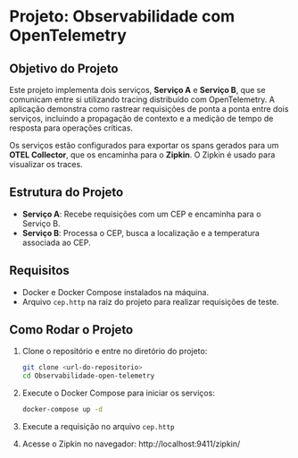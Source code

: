 # Projeto: Observabilidade com OpenTelemetry

## Objetivo do Projeto

Este projeto implementa dois serviços, **Serviço A** e **Serviço B**, que se comunicam entre si utilizando tracing distribuído com OpenTelemetry. A aplicação demonstra como rastrear requisições de ponta a ponta entre dois serviços, incluindo a propagação de contexto e a medição de tempo de resposta para operações críticas.

Os serviços estão configurados para exportar os spans gerados para um **OTEL Collector**, que os encaminha para o **Zipkin**. O Zipkin é usado para visualizar os traces.

## Estrutura do Projeto

- **Serviço A**: Recebe requisições com um CEP e encaminha para o Serviço B.
- **Serviço B**: Processa o CEP, busca a localização e a temperatura associada ao CEP.

## Requisitos

- Docker e Docker Compose instalados na máquina.
- Arquivo `cep.http` na raiz do projeto para realizar requisições de teste.

## Como Rodar o Projeto

1. Clone o repositório e entre no diretório do projeto:
   ```bash
   git clone <url-do-repositorio>
   cd Observabilidade-open-telemetry

2. Execute o Docker Compose para iniciar os serviços:
   ```bash
   docker-compose up -d

3. Execute a requisição no arquivo `cep.http`

4. Acesse o Zipkin no navegador: http://localhost:9411/zipkin/